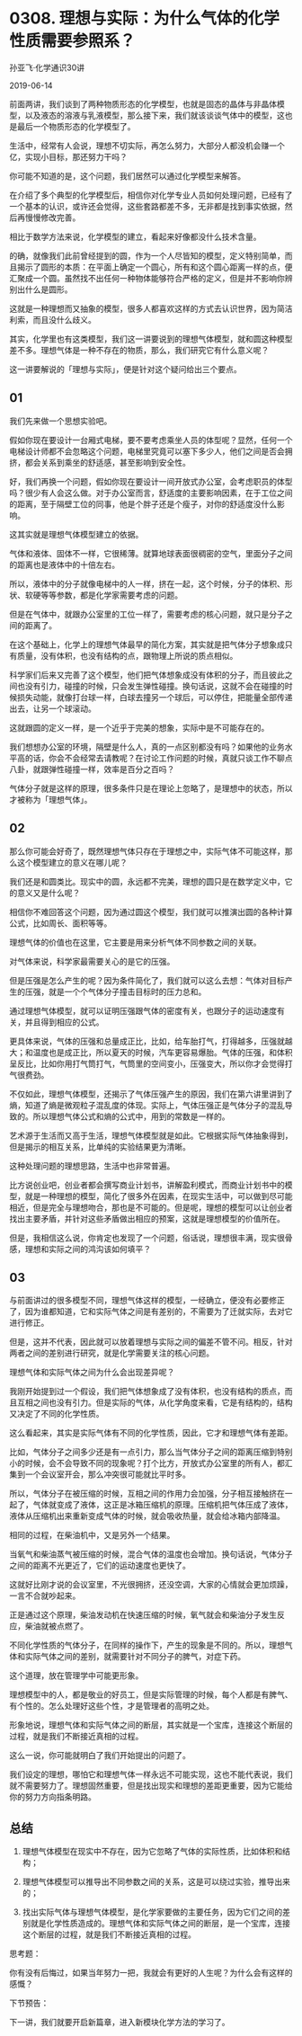 # 0308. 理想与实际：为什么气体的化学性质需要参照系？

孙亚飞·化学通识30讲

2019-06-14

前面两讲，我们谈到了两种物质形态的化学模型，也就是固态的晶体与非晶体模型，以及液态的溶液与乳液模型，那么接下来，我们就该谈谈气体中的模型，这也是最后一个物质形态的化学模型了。

生活中，经常有人会说，理想不切实际，再怎么努力，大部分人都没机会赚一个亿，实现小目标，那还努力干吗？

你可能不知道的是，这个问题，我们居然可以通过化学模型来解答。

在介绍了多个典型的化学模型后，相信你对化学专业人员如何处理问题，已经有了一个基本的认识，或许还会觉得，这些套路都差不多，无非都是找到事实依据，然后再慢慢修改完善。

相比于数学方法来说，化学模型的建立，看起来好像都没什么技术含量。

的确，就像我们此前曾经提到的圆，作为一个人尽皆知的模型，定义特别简单，而且揭示了圆形的本质：在平面上确定一个圆心，所有和这个圆心距离一样的点，便汇聚成一个圆。虽然找不出任何一种物体能够符合严格的定义，但是并不影响你辨别出什么是圆形。

这就是一种理想而又抽象的模型，很多人都喜欢这样的方式去认识世界，因为简洁利索，而且没什么歧义。

其实，化学里也有这类模型，我们这一讲要说到的理想气体模型，就和圆这种模型差不多。理想气体是一种不存在的物质，那么，我们研究它有什么意义呢？

这一讲要解说的「理想与实际」，便是针对这个疑问给出三个要点。

## 01

我们先来做一个思想实验吧。

假如你现在要设计一台厢式电梯，要不要考虑乘坐人员的体型呢？显然，任何一个电梯设计师都不会忽略这个问题，电梯里究竟可以塞下多少人，他们之间是否会拥挤，都会关系到乘坐的舒适感，甚至影响到安全性。

好，我们再换一个问题，假如你现在要设计一间开放式办公室，会考虑职员的体型吗？很少有人会这么做。对于办公室而言，舒适度的主要影响因素，在于工位之间的距离，至于隔壁工位的同事，他是个胖子还是个瘦子，对你的舒适度没什么影响。

这其实就是理想气体模型建立的依据。

气体和液体、固体不一样，它很稀薄。就算地球表面很稠密的空气，里面分子之间的距离也是液体中的十倍左右。

所以，液体中的分子就像电梯中的人一样，挤在一起，这个时候，分子的体积、形状、软硬等等参数，都是化学家需要考虑的问题。

但是在气体中，就跟办公室里的工位一样了，需要考虑的核心问题，就只是分子之间的距离了。

在这个基础上，化学上的理想气体最早的简化方案，其实就是把气体分子想象成只有质量，没有体积，也没有结构的点，跟物理上所说的质点相似。

科学家们后来又完善了这个模型，他们把气体想象成没有体积的分子，而且彼此之间也没有引力，碰撞的时候，只会发生弹性碰撞。换句话说，这就不会在碰撞的时候损失动能，就像打台球一样，白球去撞另一个球后，可以停住，把能量全部传递出去，让另一个球滚动。

这就跟圆的定义一样，是一个近乎于完美的想象，实际中是不可能存在的。

我们想想办公室的环境，隔壁是什么人，真的一点区别都没有吗？如果他的业务水平高的话，你会不会经常去请教呢？在讨论工作问题的时候，真就只谈工作不聊点八卦，就跟弹性碰撞一样，效率是百分之百吗？

气体分子就是这样的原理，很多条件只是在理论上忽略了，是理想中的状态，所以才被称为「理想气体」。

## 02

那么你可能会好奇了，既然理想气体只存在于理想之中，实际气体不可能这样，那么这个模型建立的意义在哪儿呢？

我们还是和圆类比。现实中的圆，永远都不完美，理想的圆只是在数学定义中，它的意义又是什么呢？

相信你不难回答这个问题，因为通过圆这个模型，我们就可以推演出圆的各种计算公式，比如周长、面积等等。

理想气体的价值也在这里，它主要是用来分析气体不同参数之间的关联。

对气体来说，科学家最需要关心的是它的压强。

但是压强是怎么产生的呢？因为条件简化了，我们就可以这么去想：气体对目标产生的压强，就是一个个气体分子撞击目标时的压力总和。

通过理想气体模型，就可以证明压强跟气体的密度有关，也跟分子的运动速度有关，并且得到相应的公式。

更具体来说，气体的压强和总量成正比，比如，给车胎打气，打得越多，压强就越大；和温度也是成正比，所以夏天的时候，汽车更容易爆胎。气体的压强，和体积呈反比，比如你用打气筒打气，气筒里的空间变小，压强变大，所以你才会觉得打气很费劲。

不仅如此，理想气体模型，还揭示了气体压强产生的原因，我们在第六讲里讲到了熵，知道了熵是微观粒子混乱度的体现。实际上，气体压强正是气体分子的混乱导致的。所以理想气体公式和熵的公式中，用到的常数是一样的。

艺术源于生活而又高于生活，理想气体模型就是如此。它根据实际气体抽象得到，但是揭示的相互关系，比单纯的实验结果更为清晰。

这种处理问题的理想思路，生活中也非常普遍。

比方说创业吧，创业者都会撰写商业计划书，讲解盈利模式，而商业计划书中的模型，就是一种理想的模型，简化了很多外在因素，在现实生活中，可以做到尽可能相近，但是完全与理想吻合，那也是不可能的。但是呢，理想的模型可以让创业者找出主要矛盾，并针对这些矛盾做出相应的预案，这就是理想模型的价值所在。

但是，我相信这么说，你肯定也发现了一个问题，俗话说，理想很丰满，现实很骨感，理想和实际之间的鸿沟该如何填平？

## 03

与前面讲过的很多模型不同，理想气体这样的模型，一经确立，便没有必要修正了，因为谁都知道，它和实际气体之间是有差别的，不需要为了迁就实际，去对它进行修正。

但是，这并不代表，因此就可以放着理想与实际之间的偏差不管不问。相反，针对两者之间的差别进行研究，就是化学需要关注的核心问题。

理想气体和实际气体之间为什么会出现差异呢？

我刚开始提到过一个假设，我们把气体想象成了没有体积，也没有结构的质点，而且互相之间也没有引力。但是实际的气体，从化学角度来看，它是有结构的，结构又决定了不同的化学性质。

这么看起来，其实是实际气体有不同的化学性质，因此，它才和理想气体有差距。

比如，气体分子之间多少还是有一点引力，那么当气体分子之间的距离压缩到特别小的时候，会不会导致不同的现象呢？打个比方，开放式办公室里的所有人，都汇集到一个会议室开会，那么冲突很可能就比平时多。

所以，气体分子在被压缩的时候，互相之间的作用力会加强，分子相互接触挤在一起了，气体就变成了液体，这正是冰箱压缩机的原理。压缩机把气体压成了液体，液体从压缩机出来重新变成气体的时候，就会吸收热量，就会给冰箱内部降温。

相同的过程，在柴油机中，又是另外一个结果。

当氧气和柴油蒸气被压缩的时候，混合气体的温度也会增加。换句话说，气体分子之间的距离不光更近了，它们的运动速度也更快了。

这就好比刚才说的会议室里，不光很拥挤，还没空调，大家的心情就会更加烦躁，一言不合就吵起来。

正是通过这个原理，柴油发动机在快速压缩的时候，氧气就会和柴油分子发生反应，柴油就被点燃了。

不同化学性质的气体分子，在同样的操作下，产生的现象是不同的。所以，理想气体和实际气体之间的差别，就需要针对不同分子的脾气，对症下药。

这个道理，放在管理学中可能更形象。

理想模型中的人，都是敬业的好员工，但是实际管理的时候，每个人都是有脾气、有个性的。怎么处理好这些个性，才是管理者的高明之处。

形象地说，理想气体和实际气体之间的断层，其实就是一个宝库，连接这个断层的过程，就是我们不断接近真相的过程。

这么一说，你可能就明白了我们开始提出的问题了。

我们设定的理想，哪怕它和理想气体一样永远不可能实现，这也不能代表说，我们就不需要努力了。理想固然重要，但是找出现实和理想的差距更重要，因为它能给你的努力方向指条明路。

## 总结

1. 理想气体模型在现实中不存在，因为它忽略了气体的实际性质，比如体积和结构；

2. 理想气体模型可以推导出不同参数之间的关系，这是可以绕过实验，推导出来的；

3. 找出实际气体与理想气体模型，是化学家要做的主要任务，因为它们之间的差别就是化学性质造成的。理想气体和实际气体之间的断层，是一个宝库，连接这个断层的过程，就是我们不断接近真相的过程。

思考题：

你有没有后悔过，如果当年努力一把，我就会有更好的人生呢？为什么会有这样的感慨？

下节预告：

下一讲，我们就要开启新篇章，进入新模块化学方法的学习了。